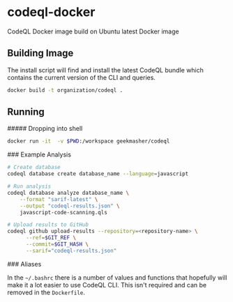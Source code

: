 # codeql-docker

CodeQL Docker image build on Ubuntu latest Docker image

## Building Image

The install script will find and install the latest CodeQL bundle which contains the current version of the CLI and queries.

```bash
docker build -t organization/codeql .
```

## Running

##### Dropping into shell

```bash
docker run -it  -v $PWD:/workspace geekmasher/codeql
```

### Example Analysis

```bash
# Create database
codeql database create database_name --language=javascript

# Run analysis
codeql database analyze database_name \
    --format "sarif-latest" \
    --output "codeql-results.json" \
    javascript-code-scanning.qls

# Upload results to GitHub
codeql github upload-results --repository=<repository-name> \
      --ref=$GIT_REF \
      --commit=$GIT_HASH \
      --sarif="codeql-results.json"

```

### Aliases

In the `~/.bashrc` there is a number of values and functions that hopefully will make it a lot easier to use CodeQL CLI.
This isn't required and can be removed in the `Dockerfile`.
